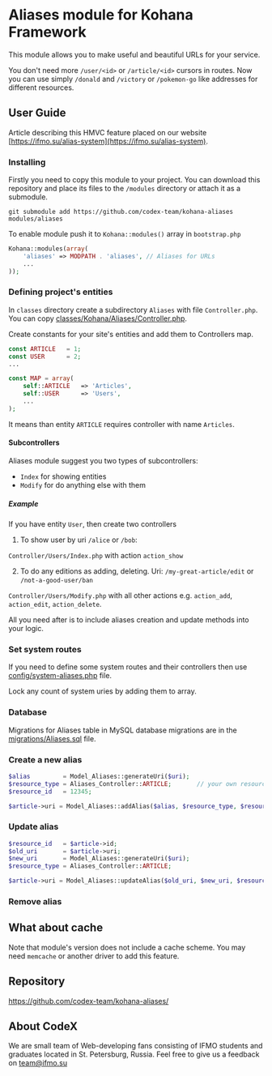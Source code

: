 # Aliases module for Kohana Framework

This module allows you to make useful and beautiful URLs for your service.

You don't need more `/user/<id>` or `/article/<id>` cursors in routes. Now you can use simply `/donald` and `/victory` or `/pokemon-go` like addresses for different resources.

## User Guide

Article describing this HMVC feature placed on our website [https://ifmo.su/alias-system](https://ifmo.su/alias-system).

### Installing

Firstly you need to copy this module to your project. You can download this repository and place its files to the `/modules` directory or attach it as a submodule. 

```shell
git submodule add https://github.com/codex-team/kohana-aliases modules/aliases
```

To enable module push it to `Kohana::modules()` array in `bootstrap.php`

```php
Kohana::modules(array(
    'aliases' => MODPATH . 'aliases', // Aliases for URLs
    ...
));
```

### Defining project's entities

In `classes` directory create a subdirectory `Aliases` with file `Controller.php`. You can copy [classes/Kohana/Aliases/Controller.php](classes/Kohana/Aliases/Controller.php).

Create constants for your site's entities and add them to Controllers map.

```php
const ARTICLE   = 1;
const USER      = 2;
...

const MAP = array(
    self::ARTICLE   => 'Articles',
    self::USER      => 'Users',
    ...
);
```

It means than entity `ARTICLE` requires controller with name `Articles`.

#### Subcontrollers

Aliases module suggest you two types of subcontrollers:

- `Index` for showing entities
- `Modify` for do anything else with them

##### Example

If you have entity `User`, then create two controllers

1. To show user by uri `/alice` or `/bob`:

`Controller/Users/Index.php` with action `action_show`

2. To do any editions as adding, deleting. Uri: `/my-great-article/edit` or `/not-a-good-user/ban`

`Controller/Users/Modify.php` with all other actions e.g. `action_add`, `action_edit`, `action_delete`.

All you need after is to include aliases creation and update methods into your logic.

### Set system routes

If you need to define some system routes and their controllers then use [config/system-aliases.php](config/system-aliases.php) file.

Lock any count of system uries by adding them to array.

### Database

Migrations for Aliases table in MySQL database migrations are in the [migrations/Aliases.sql](migrations/Aliases.sql) file.

### Create a new alias

```php
$alias         = Model_Aliases::generateUri($uri);
$resource_type = Aliases_Controller::ARTICLE;       // your own resource's type such as user, article, category and other
$resource_id   = 12345;

$article->uri = Model_Aliases::addAlias($alias, $resource_type, $resource_id);
```

### Update alias

```php
$resource_id   = $article->id;
$old_uri       = $article->uri;
$new_uri       = Model_Aliases::generateUri($uri);
$resource_type = Aliases_Controller::ARTICLE;

$article->uri = Model_Aliases::updateAlias($old_uri, $new_uri, $resource_type, $resource_id);
```

### Remove alias

## What about cache

Note that module's version does not include a cache scheme. You may need `memcache` or another driver to add this feature.

## Repository

<a href="https://github.com/codex-team/kohana-aliases/">https://github.com/codex-team/kohana-aliases/</a>

## About CodeX

We are small team of Web-developing fans consisting of IFMO students and graduates located in St. Petersburg, Russia.
Feel free to give us a feedback on <a href="mailto::team@ifmo.su">team@ifmo.su</a>
